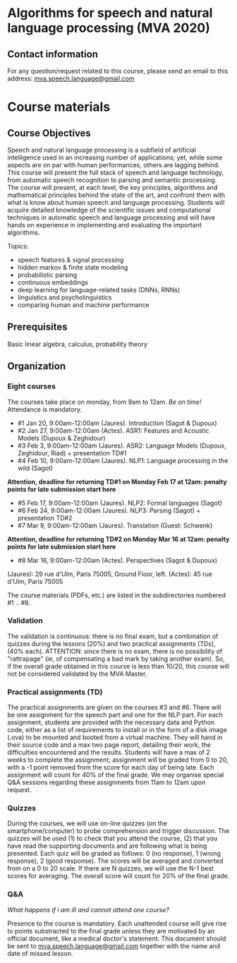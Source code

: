 # Algorithms for speech and natural language processing (MVA 2020)

## Contact information
For any question/request related to this course, please send an email to this address: mva.speech.language@gmail.com

# Course materials

## Course Objectives

Speech and natural language processing is a subfield of artificial intelligence used in an increasing number of applications; yet, while some aspects are on par with human performances, others are lagging behind. This course will present the full stack of speech and language technology, from automatic speech recognition to parsing and semantic processing. The course will present, at each level, the key principles, algorithms and mathematical principles behind the state of the art, and confront them with what is know about human speech and language processing. Students will acquire detailed knowledge of the scientific issues and computational techniques in automatic speech and language processing and will have hands on experience in implementing and evaluating the important algorithms.
 
Topics:
- speech features & signal processing
- hidden markov & finite state modeling
- probabilistic parsing
- continuous embeddings
- deep learning for language-related tasks (DNNs, RNNs)
- linguistics and psycholinguistics
- comparing human and machine performance

## Prerequisites
Basic linear algebra, calculus, probability theory

## Organization

### Eight courses 
The courses take place on monday, from 9am to 12am. _Be on time!_
Attendance is mandatory.

- #1 Jan 20,  9:00am-12:00am (Jaures).  Introduction (Sagot & Dupoux)
- #2 Jan 27, 9:00am-12:00am (Actes).  ASR1: Features and Acoustic Models (Dupoux & Zeghidour)
- #3 Feb 3, 9:00am-12:00am (Jaures).  ASR2: Language Models (Dupoux, Zeghidour, Riad) + presentation TD#1
- #4 Feb 10, 9:00am-12:00am (Jaures).  NLP1: Language processing in the wild (Sagot)

**Attention, deadline for returning TD#1 on Monday Feb 17 at 12am: penalty points for late submission start here**

- #5 Feb 17, 9:00am-12:00am (Jaures).  NLP2: Formal languages (Sagot)
- #6 Feb 24,   9:00am-12:00am (Jaures).  NLP3: Parsing (Sagot) + presentation TD#2
- #7 Mar 9, 9:00am-12:00am (Jaures).  Translation (Guest: Schwenk) 

**Attention, deadline for returning TD#2 on Monday Mar 16 at 12am: penalty points for late submission start here**

- #8 Mar 16, 9:00am-12:00am (Actes).  Perspectives (Sagot & Dupoux)

(Jaures): 29 rue d'Ulm, Paris 75005, Ground Floor, left.
(Actes): 45 rue d'Ulm, Paris 75005

The course materials (PDFs, etc.) are listed in the subdirectories numbered #1 .. #8. 

### Validation
The validation is continuous: there is no final exam, but a combination of quizzes during the lessons (20%) and two practical assignments (TDs), (40% each). ATTENTION: since there is no exam, there is no possibility of "rattrapage" (ie, of compensating a bad mark by taking another exam). So, if the overall grade obtained in this course is less than 10/20, this course will not be considered validated by the MVA Master. 

### Practical assignments (TD)
The practical assignments are given on the courses #3 and #6. There will be one assignment for the speech part and one for the NLP part. For each assignment, students are provided with the necessary data and Python code, either as a list of requirements to install or in the form of a disk image (.ova) to be mounted and booted from a virtual machine. They will hand in their source code and a max two page report, detailing their work, the difficulties encountered and the results. Students will have a max of 2 weeks to complete the assignment; assignment will be graded from 0 to 20, with a -1 point removed from the score for each day of being late. Each assignment will count for 40% of the final grade. We may organise special Q&A sessions regarding these assignments from 11am to 12am upon request.

### Quizzes

During the courses, we will use on-line quizzes (on the smartphone/computer) to probe comprehension and trigger discussion. The quizzes will be used (1) to check that you attend the course, (2) that you have read the supporting documents and are following what is being presented. Each quiz will be graded as follows: 0 (no response), 1 (wrong response), 2 (good response). The scores will be averaged and converted from on a 0 to 20 scale. If there are N quizzes, we will use the N-1 best scores for averaging. The overall score will count for 20% of the final grade.    


### Q&A

_What happens if i am ill and cannot attend one course?_

Presence to the course is mandatory. Each unattended course will give rise to points substracted to the final grade unless they are motivated by an official document, like a medical doctor's statement. This document should be sent to mva.speech.language@gmail.com together with the name and date of missed lesson.

